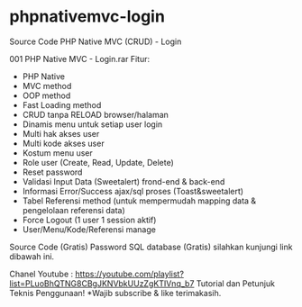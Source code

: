 # phpnativemvc-login
Source Code PHP Native MVC (CRUD) - Login

001 PHP Native MVC - Login.rar
Fitur:
- PHP Native
- MVC method
- OOP method
- Fast Loading method
- CRUD tanpa RELOAD browser/halaman
- Dinamis menu untuk setiap user login
- Multi hak akses user
- Multi kode akses user
- Kostum menu user
- Role user (Create, Read, Update, Delete)
- Reset password
- Validasi Input Data (Sweetalert) frond-end & back-end
- Informasi Error/Success ajax/sql proses (Toast&sweetalert)
- Tabel Referensi method (untuk mempermudah mapping data & pengelolaan referensi data)
- Force Logout (1 user 1 session aktif)
- User/Menu/Kode/Referensi manage

Source Code (Gratis)
Password SQL database (Gratis) silahkan kunjungi link dibawah ini.

Chanel Youtube : 
https://youtube.com/playlist?list=PLuoBhQTNG8CBgJKNVbkUUzZgKTIVnq_b7
Tutorial dan Petunjuk Teknis Penggunaan!
*Wajib subscribe & like terimakasih.
